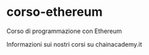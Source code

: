 # corso-ethereum
Corso di programmazione con Ethereum

Informazioni sui nostri corsi su chainacademy.it
